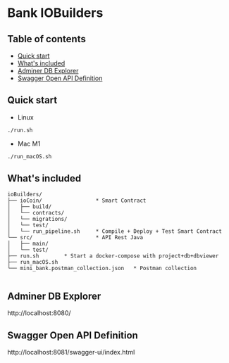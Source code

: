 # Bank IOBuilders

## Table of contents

- [Quick start](#quick-start)
- [What's included](#whats-included)
- [Adminer DB Explorer](#adminer-db-explorer)
- [Swagger Open API Definition](#swagger-open-api-definition)

## Quick start
- Linux
```bash
./run.sh
```
- Mac M1
```bash
./run_macOS.sh
```
## What's included

```text
ioBuilders/
├── ioCoin/                 * Smart Contract
│   ├── build/
│   └── contracts/
│   └── migrations/
│   └── test/
│   └── run_pipeline.sh     * Compile + Deploy + Test Smart Contract
└── src/                    * API Rest Java 
│   ├── main/
│   └── test/
├── run.sh        * Start a docker-compose with project+db+dbviewer
├── run_macOS.sh  
└── mini_bank.postman_collection.json   * Postman collection
   
```
## Adminer DB Explorer
http://localhost:8080/

## Swagger Open API Definition
http://localhost:8081/swagger-ui/index.html

